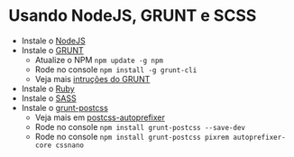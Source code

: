# Usando NodeJS, GRUNT e SCSS

- Instale o [NodeJS](https://nodejs.org/)
- Instale o [GRUNT](http://gruntjs.com/)
	- Atualize o NPM ```npm update -g npm```
	- Rode no console ```npm install -g grunt-cli```
	- Veja mais [intruções do GRUNT](http://gruntjs.com/getting-started)
- Instale o [Ruby](http://rubyinstaller.org/downloads/)
- Instale o [SASS](http://sass-lang.com/install)
- Instale o [grunt-postcss](https://github.com/nDmitry/grunt-postcss)
	- Veja mais em [postcss-autoprefixer](https://github.com/postcss/autoprefixer)
	- Rode no console ```npm install grunt-postcss --save-dev```
	- Rode no console ```npm install grunt-postcss pixrem autoprefixer-core cssnano```
